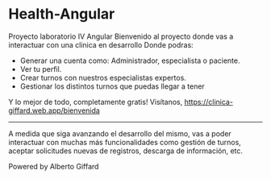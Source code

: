 # Health-Angular 
 Proyecto laboratorio IV Angular
 Bienvenido al proyecto donde vas a interactuar con una clinica  en desarrollo
 Donde podras:
 * Generar una cuenta como: Administrador, especialista o paciente.
 * Ver tu perfil.
 * Crear turnos con nuestros especialistas expertos.
 * Gestionar los distintos turnos que puedas llegar a tener

 Y lo mejor de todo, completamente gratis!
 Visítanos, <https://clinica-giffard.web.app/bienvenida>
 <hr/>
 A medida que siga avanzando el desarrollo del mismo, vas a poder interactuar con muchas más funcionalidades
 como gestión de turnos, aceptar solicitudes nuevas de registros, descarga de información, etc.

 Powered by Alberto Giffard
